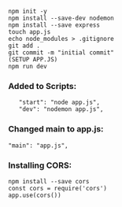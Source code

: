 ```
npm init -y
npm install --save-dev nodemon
npm install --save express
touch app.js
echo node_modules > .gitignore
git add .
git commit -m "initial commit"
(SETUP APP.JS)
npm run dev
```

### Added to Scripts:
 ```
    "start": "node app.js",
    "dev": "nodemon app.js",
```

### Changed main to app.js:
```
"main": "app.js",
```

### Installing CORS:
```
npm install --save cors
const cors = require('cors')
app.use(cors())
```
